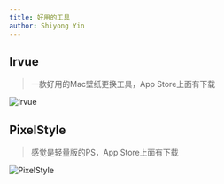 ```yaml
---
title: 好用的工具
author: Shiyong Yin
---
```


## Irvue

> 一款好用的Mac壁纸更换工具，App Store上面有下载

![Irvue](/diary/img/Irvue.jpg)

## PixelStyle

> 感觉是轻量版的PS，App Store上面有下载

![PixelStyle](/diary/img/pixelStyle.jpg)
